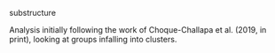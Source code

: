 substructure

Analysis initially following the work of Choque-Challapa et al. (2019, in 
print), looking at groups infalling into clusters. 
